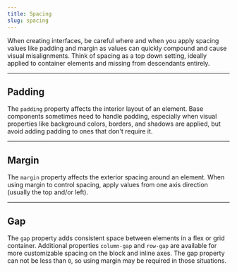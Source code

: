 ```yaml
---
title: Spacing
slug: spacing
---
```


<script>
  import Padding from "@examples/layout/spacing/padding.svelte";
  import Margin from "@examples/layout/spacing/margin.svelte";
  import Gap from "@examples/layout/spacing/gap.svelte";
</script>

When creating interfaces, be careful where and when you apply spacing values like padding and margin as values can quickly compound and cause visual misalignments. Think of spacing as a top down setting, ideally applied to container elements and missing from descendants entirely.

---

## Padding

The `padding` property affects the interior layout of an element. Base components sometimes need to handle padding, especially when visual properties like background colors, borders, and shadows are applied, but avoid adding padding to ones that don't require it.

<Padding />

---

## Margin

The `margin` property affects the exterior spacing around an element. When using margin to control spacing, apply values from one axis direction (usually the top and/or left).

<Margin />

---

## Gap

The `gap` property adds consistent space between elements in a flex or grid container. Additional properties `column-gap` and `row-gap` are available for more customizable spacing on the block and inline axes. The gap property can not be less than `0`, so using margin may be required in those situations.

<Gap />
